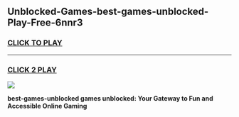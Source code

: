 
## Unblocked-Games-best-games-unblocked-Play-Free-6nnr3
<h3>
<a href="https://premium76.site?title=best-games-unblocked&ref=21A">CLICK TO PLAY</a></h3>
<hr>

<h3>
<a href="https://premium76.site?title=best-games-unblocked&ref=21A">CLICK 2 PLAY</a>
  
</h3>

<a href="https://premium76.site?title=best-games-unblocked&ref=21A"><img src="https://clearcache.store/games.png"></a>


**best-games-unblocked games unblocked: Your Gateway to Fun and Accessible Online Gaming**
